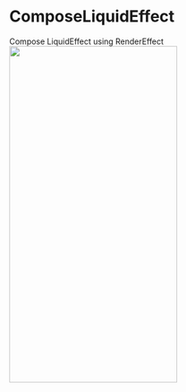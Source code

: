 # ComposeLiquidEffect
Compose LiquidEffect using RenderEffect
<img src="[https://github.com/elec60/ComposeLiquidEffect/assets/10692245/565e2749-6070-48ac-b279-edc1c9eac4ac]" width="300" height="600"/>
